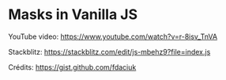 # Masks in Vanilla JS

YouTube video: https://www.youtube.com/watch?v=r-8isv_TnVA

Stackblitz: https://stackblitz.com/edit/js-mbehz9?file=index.js

Crédits: https://gist.github.com/fdaciuk
